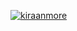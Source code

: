 [![kiraanmore](https://circleci.com/gh/kiraanmore/eks-microservice.svg?style=svg)](https://app.circleci.com/pipelines/github/kiraanmore/eks-microservice)

